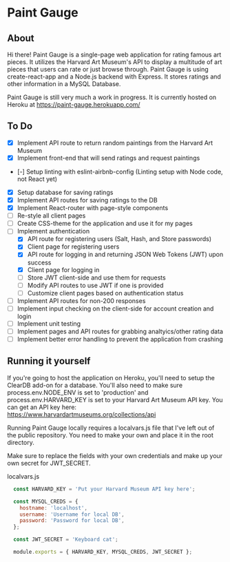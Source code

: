 # Paint Gauge

## About
Hi there! Paint Gauge is a single-page web application for rating famous art pieces. It utilizes the Harvard Art Museum's API to display a multitude of art pieces that users can rate or just browse through. Paint Gauge is using create-react-app and a Node.js backend with Express. It stores ratings and other information in a MySQL Database.

Paint Gauge is still very much a work in progress. It is currently hosted on Heroku at https://paint-gauge.herokuapp.com/

## To Do
- [x] Implement API route to return random paintings from the Harvard Art Museum
- [x] Implement front-end that will send ratings and request paintings
- [-] Setup linting with eslint-airbnb-config (Linting setup with Node code, not React yet)
- [x] Setup database for saving ratings
- [x] Implement API routes for saving ratings to the DB
- [x] Implement React-router with page-style components
- [ ] Re-style all client pages
- [ ] Create CSS-theme for the application and use it for my pages
- [ ] Implement authentication
  - [x] API route for registering users (Salt, Hash, and Store passwords)
  - [x] Client page for registering users
  - [x] API route for logging in and returning JSON Web Tokens (JWT) upon success
  - [x] Client page for logging in
  - [ ] Store JWT client-side and use them for requests
  - [ ] Modify API routes to use JWT if one is provided
  - [ ] Customize client pages based on authentication status
- [ ] Implement API routes for non-200 responses
- [ ] Implement input checking on the client-side for account creation and login
- [ ] Implement unit testing
- [ ] Implement pages and API routes for grabbing analtyics/other rating data
- [ ] Implement better error handling to prevent the application from crashing 

## Running it yourself

If you're going to host the application on Heroku, you'll need to setup the ClearDB add-on for a database.
You'll also need to make sure process.env.NODE_ENV is set to 'production' and process.env.HARVARD_KEY is set to your Harvard Art Museum API key.
You can get an API key here: https://www.harvardartmuseums.org/collections/api

Running Paint Gauge locally requires a localvars.js file that I've left out of the public repository. 
You need to make your own and place it in the root directory.

Make sure to replace the fields with your own credentials and make up your own secret for JWT_SECRET.

localvars.js
```javascript
  const HARVARD_KEY = 'Put your Harvard Museum API key here';

  const MYSQL_CREDS = {
    hostname: 'localhost',
    username: 'Username for local DB',
    password: 'Password for local DB',
  };

  const JWT_SECRET = 'Keyboard cat';

  module.exports = { HARVARD_KEY, MYSQL_CREDS, JWT_SECRET };
```
